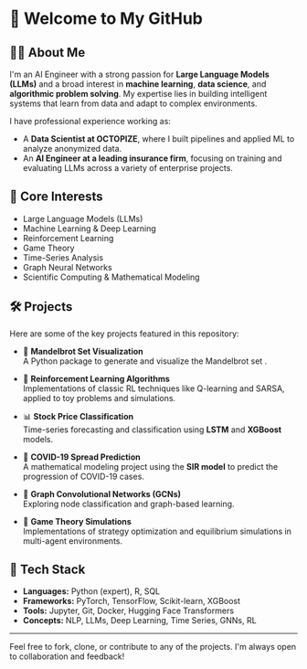# 👋 Welcome to My GitHub

## 👨‍💻 About Me

I'm an AI Engineer with a strong passion for **Large Language Models (LLMs)** and a broad interest in **machine learning**, **data science**, and **algorithmic problem solving**. My expertise lies in building intelligent systems that learn from data and adapt to complex environments.

I have professional experience working as:
- A **Data Scientist at OCTOPIZE**, where I built pipelines and applied ML to analyze anonymized data.
- An **AI Engineer at a leading insurance firm**, focusing on training and evaluating LLMs across a variety of enterprise projects.

## 🧠 Core Interests

- Large Language Models (LLMs)
- Machine Learning & Deep Learning
- Reinforcement Learning
- Game Theory
- Time-Series Analysis
- Graph Neural Networks
- Scientific Computing & Mathematical Modeling

## 🛠️ Projects

Here are some of the key projects featured in this repository:

- 🎨 **Mandelbrot Set Visualization**  
  A Python package to generate and visualize the Mandelbrot set .

- 🔁 **Reinforcement Learning Algorithms**  
  Implementations of classic RL techniques like Q-learning and SARSA, applied to toy problems and simulations.

- 📊 **Stock Price Classification**  
  Time-series forecasting and classification using **LSTM** and **XGBoost** models.

- 🧬 **COVID-19 Spread Prediction**  
  A mathematical modeling project using the **SIR model** to predict the progression of COVID-19 cases.

- 🧠 **Graph Convolutional Networks (GCNs)**  
  Exploring node classification and graph-based learning.

- 🎲 **Game Theory Simulations**  
  Implementations of strategy optimization and equilibrium simulations in multi-agent environments.

## 🧰 Tech Stack

- **Languages:** Python (expert), R, SQL  
- **Frameworks:** PyTorch, TensorFlow, Scikit-learn, XGBoost  
- **Tools:** Jupyter, Git, Docker, Hugging Face Transformers  
- **Concepts:** NLP, LLMs, Deep Learning, Time Series, GNNs, RL

---

Feel free to fork, clone, or contribute to any of the projects. I'm always open to collaboration and feedback!

